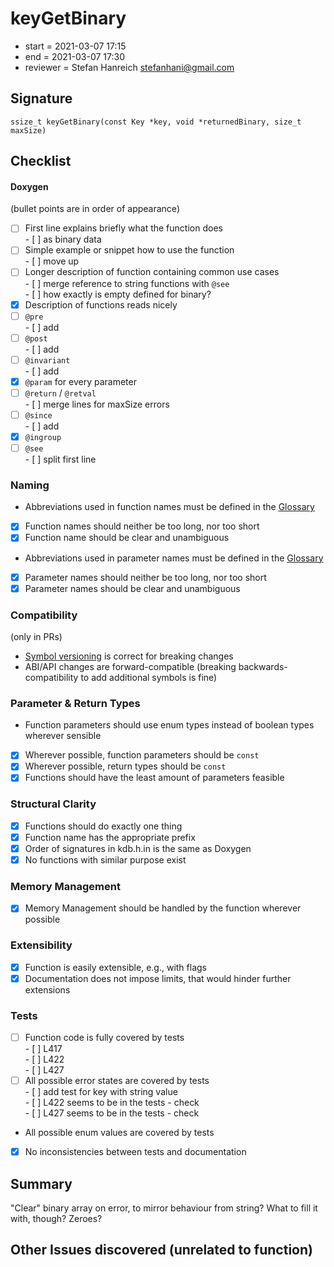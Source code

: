 # keyGetBinary

- start = 2021-03-07 17:15
- end = 2021-03-07 17:30
- reviewer = Stefan Hanreich <stefanhani@gmail.com>

## Signature

`ssize_t keyGetBinary(const Key *key, void *returnedBinary, size_t maxSize)`

## Checklist

#### Doxygen

(bullet points are in order of appearance)

- [ ] First line explains briefly what the function does  
       - [ ] as binary data
- [ ] Simple example or snippet how to use the function  
       - [ ] move up
- [ ] Longer description of function containing common use cases  
       - [ ] merge reference to string functions with `@see`  
       - [ ] how exactly is empty defined for binary?
- [x] Description of functions reads nicely
- [ ] `@pre`  
       - [ ] add
- [ ] `@post`  
       - [ ] add
- [ ] `@invariant`  
       - [ ] add
- [x] `@param` for every parameter
- [ ] `@return` / `@retval`  
       - [ ] merge lines for maxSize errors
- [ ] `@since`  
       - [ ] add
- [x] `@ingroup`
- [ ] `@see`  
       - [ ] split first line

### Naming

- Abbreviations used in function names must be defined in the
  [Glossary](/doc/help/elektra-glossary.md)
- [x] Function names should neither be too long, nor too short
- [x] Function name should be clear and unambiguous
- Abbreviations used in parameter names must be defined in the
  [Glossary](/doc/help/elektra-glossary.md)
- [x] Parameter names should neither be too long, nor too short
- [x] Parameter names should be clear and unambiguous

### Compatibility

(only in PRs)

- [Symbol versioning](/doc/dev/symbol-versioning.md)
  is correct for breaking changes
- ABI/API changes are forward-compatible (breaking backwards-compatibility
  to add additional symbols is fine)

### Parameter & Return Types

- Function parameters should use enum types instead of boolean types
  wherever sensible
- [x] Wherever possible, function parameters should be `const`
- [x] Wherever possible, return types should be `const`
- [x] Functions should have the least amount of parameters feasible

### Structural Clarity

- [x] Functions should do exactly one thing
- [x] Function name has the appropriate prefix
- [x] Order of signatures in kdb.h.in is the same as Doxygen
- [x] No functions with similar purpose exist

### Memory Management

- [x] Memory Management should be handled by the function wherever possible

### Extensibility

- [x] Function is easily extensible, e.g., with flags
- [x] Documentation does not impose limits, that would hinder further extensions

### Tests

- [ ] Function code is fully covered by tests  
       - [ ] L417  
       - [ ] L422  
       - [ ] L427
- [ ] All possible error states are covered by tests  
       - [ ] add test for key with string value  
       - [ ] L422 seems to be in the tests - check  
       - [ ] L427 seems to be in the tests - check
- All possible enum values are covered by tests
- [x] No inconsistencies between tests and documentation

## Summary

"Clear" binary array on error, to mirror behaviour from string?
What to fill it with, though? Zeroes?

## Other Issues discovered (unrelated to function)
